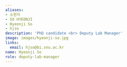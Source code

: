 ```yaml
---
aliases:
- 소현지
- SO HYEONJI
- Hyeonji So
- hjso
description: 'PhD candidate <br> Deputy Lab Manager'
image: images/hyeonji-so.jpg
links:
  email: hjso@bi.snu.ac.kr
name: Hyeonji So
role: deputy-lab-manager
---
```


